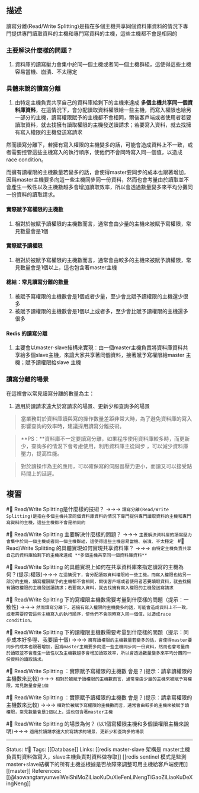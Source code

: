 ## 描述

讀寫分離(Read/Write Splitting)是指在多個主機共享同個資料庫資料的情況下專門提供專門讀取資料的主機和專門寫資料的主機，這些主機都不會是相同的

### 主要解決什麼樣的問題？
1. 資料庫的讀寫壓力會集中於同一個主機或者同一個主機群組，這使得這些主機容易當機、崩潰、不太穩定

### 具體來說的讀寫分離
1. 由特定主機負責共享自己的資料庫給剩下的主機來達成 **多個主機共享同一個資料庫資料**，在這情況下，會分配讀取資料權限給一些主機，而寫入權限也給另一部分的主機，讀寫權限賦予的主機都不會相同，爾後客戶端或者使用者若要讀取資料，就去找擁有讀取權限的主機發送讀請求；若要寫入資料，就去找擁有寫入權限的主機發送寫請求

然而讀寫分離下，若擁有寫入權限的主機變多的話，可能會造成資料上不一致，或者需要控管這些主機寫入的執行順序，使他們不會同時寫入同一個值，以造成race condition。

而擁有讀權限的主機數量若變多的話，會使得master要同步的成本也跟著增加，因爲master主機要多向這一些主機同步同一份資料，然而也會考量由於讀取並不會產生一致性以及主機數越多會增加讀取效率，所以會透過數量變多來平均分攤同一份資料的讀取請求。

#### 實際賦予寫權限的主機數
1. 相對於被賦予讀權限的主機數而言，通常會由少量的主機來被賦予寫權限，常見數量會是1個

#### 實際賦予讀權限
1. 相對於被賦予寫權限的主機數而言，通常會由較多的主機來被賦予讀權限，常見數量會是1個以上，這也包含著master主機

#### 總結：常見讀寫分離的數量
1. 被賦予寫權限的主機數會是1個或者少量，至少會比賦予讀權限的主機還少很多
2. 被賦予讀權限的主機數會是1個以上或者多，至少會比賦予讀權限的主機還多很多

#### Redis 的讀寫分離
1. 主要會以master-slave結構來實現：由一個master主機負責將資料庫資料共享給多個slave主機，來讓大家共享著同個資料，接著賦予寫權限給master 主機；賦予讀權限給slave 主機

### 讀寫分離的場景
在這裡會以常見讀寫分離的數量為主：
1. 適用於讀請求遠大於寫請求的場景、更新少和查詢多的場景

> 當業務對於資料庫讀與寫的操作數量差距非常大時，為了避免資料庫的寫入影響查詢的效率時，建議採用讀寫分離技術。

> **PS：**資料庫不一定要讀寫分離，如果程序使用資料庫較多時，而更新少，查詢多的情況下會考慮使用，利用資料庫主從同步 ，可以減少資料庫壓力，提高性能。

 >  對於讀操作為主的應用，可以確保寫的伺服器壓力更小，而讀又可以接受點時間上的延遲。  
  

## 複習
#🧠 Read/Write Splitting是什麼樣的技術？ ->->-> `讀寫分離(Read/Write Splitting)是指在多個主機共享同個資料庫資料的情況下專門提供專門讀取資料的主機和專門寫資料的主機，這些主機都不會是相同的`

#🧠 Read/Write Splitting 主要解決什麼樣的問題？ ->->-> `主要解決資料庫的讀寫壓力會集中於同一個主機或者同一個主機群組，這使得這些主機容易當機、崩潰、不太穩定
`
#🧠 Read/Write Splitting 的具體實現如何實現共享資料庫？ ->->-> `由特定主機負責共享自己的資料庫給剩下的主機來達成 **多個主機共享同一個資料庫資料**`

#🧠 Read/Write Splitting 的具體實現上如何在共享資料庫來指定讀寫的主機為何？(提示:權限)->->-> `在這情況下，會分配讀取資料權限給一些主機，而寫入權限也給另一部分的主機，讀寫權限賦予的主機都不會相同，爾後客戶端或者使用者若要讀取資料，就去找擁有讀取權限的主機發送讀請求；若要寫入資料，就去找擁有寫入權限的主機發送寫請求`

#🧠 Read/Write Splitting 下的寫權限主機數需要考量到什麼樣的問題（提示：一致性) ->->-> `然而讀寫分離下，若擁有寫入權限的主機變多的話，可能會造成資料上不一致，或者需要控管這些主機寫入的執行順序，使他們不會同時寫入同一個值，以造成race condition。`

#🧠 Read/Write Splitting 下的讀權限主機數需要考量到什麼樣的問題（提示：同步成本好多喔、我要讀十個) ->->-> `擁有讀權限的主機數量若變多的話，會使得master要同步的成本也跟著增加，因爲master主機要多向這一些主機同步同一份資料，然而也會考量由於讀取並不會產生一致性以及主機數越多會增加讀取效率，所以會透過數量變多來平均分攤同一份資料的讀取請求。`

#🧠 Read/Write Splitting ：實際賦予寫權限的主機數 會是？(提示：請拿讀權限的主機數來比較)->->-> `相對於被賦予讀權限的主機數而言，通常會由少量的主機來被賦予寫權限，常見數量會是1個`

#🧠 Read/Write Splitting ：實際賦予讀權限的主機數 會是？(提示：請拿寫權限的主機數來比較) ->->-> `相對於被賦予寫權限的主機數而言，通常會由較多的主機來被賦予讀權限，常見數量會是1個以上，這也包含著master主機`


#🧠 Read/Write Splitting 的場景為何？ (以1個寫權限主機和多個讀權限主機來說明)->->-> `適用於讀請求遠大於寫請求的場景、更新少和查詢多的場景`

---
Status: #🌱 
Tags:
[[Database]]
Links:
[[redis master-slave 架構是 master主機負責對資料做寫入，slave主機負責對資料做存取]]
[[redis sentinel 模式是監測master+slave結構下的所有主機並根據是否故障來調整可用主機給客戶端使用]]
[[master]]
References:
[[@laowangtanyunweiWeiShiMoZiLiaoKuDuXieFenLiNengTiGaoZiLiaoKuDeXingNeng]]
